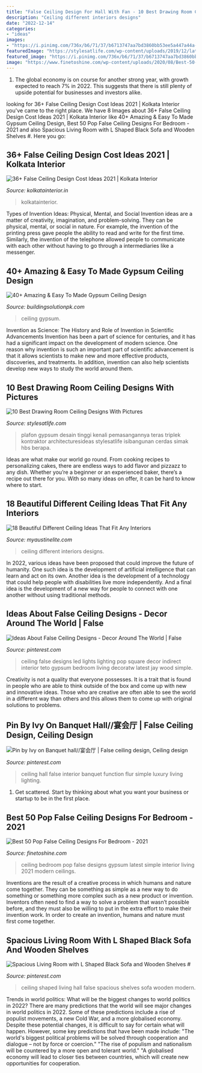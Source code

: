 ```yaml
---
title: "False Ceiling Design For Hall With Fan - 10 Best Drawing Room Ceiling Designs With Pictures"
description: "Ceiling different interiors designs"
date: "2022-12-14"
categories:
- "ideas"
images:
- "https://i.pinimg.com/736x/b6/71/37/b6713747aa7bd3860bb53ee5a447a44a--false-ceiling-design-blue-led-lights.jpg"
featuredImage: "https://stylesatlife.com/wp-content/uploads/2019/12/latest-drawing-room-ceiling-designs.jpg"
featured_image: "https://i.pinimg.com/736x/b6/71/37/b6713747aa7bd3860bb53ee5a447a44a--false-ceiling-design-blue-led-lights.jpg"
image: "https://www.finetoshine.com/wp-content/uploads/2020/08/Best-50-Pop-False-Ceiling-Designs-For-Bedroom-2019.jpg"
---
```



1. The global economy is on course for another strong year, with growth expected to reach 7% in 2022. This suggests that there is still plenty of upside potential for businesses and investors alike.

	

		
looking for 36+ False Ceiling Design Cost Ideas 2021 | Kolkata Interior you've came to the right place. We have 8 Images about 36+ False Ceiling Design Cost Ideas 2021 | Kolkata Interior like 40+ Amazing &amp; Easy To Made Gypsum Ceiling Design, Best 50 Pop False Ceiling Designs For Bedroom - 2021 and also Spacious Living Room with L Shaped Black Sofa and Wooden Shelves #. Here you go:
		
    
## 36+ False Ceiling Design Cost Ideas 2021 | Kolkata Interior

<img loading=lazy src="http://www.kolkatainterior.in/assets/images/blog/false-ceiling-design-ideas-kolkata.jpg" onerror="this.onerror=null;this.src='https://tse1.mm.bing.net/th?id=OIP.mRytzYHYgMzRxUHwXd7_ZwHaEo&amp;pid=15.1';" alt="36+ False Ceiling Design Cost Ideas 2021 | Kolkata Interior">

_Source: kolkatainterior.in_

>kolkatainterior. 

	

Types of Invention Ideas: Physical, Mental, and Social
Invention ideas are a matter of creativity, imagination, and problem-solving. They can be physical, mental, or social in nature. For example, the invention of the printing press gave people the ability to read and write for the first time. Similarly, the invention of the telephone allowed people to communicate with each other without having to go through a intermediaries like a messenger.

    
## 40+ Amazing &amp; Easy To Made Gypsum Ceiling Design

<img loading=lazy src="https://www.buildingsolutionpk.com/wp-content/uploads/2019/11/33-min.jpg" onerror="this.onerror=null;this.src='https://tse4.mm.bing.net/th?id=OIP.rs4NKgL2BgOaFfHoc6I9tAHaLH&amp;pid=15.1';" alt="40+ Amazing &amp; Easy To Made Gypsum Ceiling Design">

_Source: buildingsolutionpk.com_

>ceiling gypsum. 

	

Invention as Science: The History and Role of Invention in Scientific Advancements
Invention has been a part of science for centuries, and it has had a significant impact on the development of modern science. One reason why invention is such an important part of scientific advancement is that it allows scientists to make new and more effective products, discoveries, and treatments. In addition, invention can also help scientists develop new ways to study the world around them.

    
## 10 Best Drawing Room Ceiling Designs With Pictures

<img loading=lazy src="https://stylesatlife.com/wp-content/uploads/2019/12/latest-drawing-room-ceiling-designs.jpg" onerror="this.onerror=null;this.src='https://tse2.mm.bing.net/th?id=OIP.aMipDRUvyLfffUS_1NsssAHaFj&amp;pid=15.1';" alt="10 Best Drawing Room Ceiling Designs With Pictures">

_Source: stylesatlife.com_

>plafon gypsum desain tinggi kenali pemasangannya teras triplek kontraktor architecturesideas stylesatlife isibangunan cerdas simak hbs berapa. 

	

Ideas are what make our world go round. From cooking recipes to personalizing cakes, there are endless ways to add flavor and pizzazz to any dish. Whether you’re a beginner or an experienced baker, there’s a recipe out there for you. With so many ideas on offer, it can be hard to know where to start.

    
## 18 Beautiful Different Ceiling Ideas That Fit Any Interiors

<img loading=lazy src="http://www.myaustinelite.com/wp-content/uploads/2015/01/Glamorous-and-classy-Different-Ceiling-Designs-15.jpg" onerror="this.onerror=null;this.src='https://tse4.mm.bing.net/th?id=OIP.IXecw15JptRQQSm8febxrwHaJ4&amp;pid=15.1';" alt="18 Beautiful Different Ceiling Ideas That Fit Any Interiors">

_Source: myaustinelite.com_

>ceiling different interiors designs. 

	

In 2022, various ideas have been proposed that could improve the future of humanity. One such idea is the development of artificial intelligence that can learn and act on its own. Another idea is the development of a technology that could help people with disabilities live more independently. And a final idea is the development of a new way for people to connect with one another without using traditional methods.

    
## Ideas About False Ceiling Designs - Decor Around The World | False

<img loading=lazy src="https://i.pinimg.com/736x/b6/71/37/b6713747aa7bd3860bb53ee5a447a44a--false-ceiling-design-blue-led-lights.jpg" onerror="this.onerror=null;this.src='https://tse2.mm.bing.net/th?id=OIP.4IyntjZtADmpM3W0cjYx6QEgDY&amp;pid=15.1';" alt="Ideas About False Ceiling Designs - Decor Around The World | False">

_Source: pinterest.com_

>ceiling false designs led lights lighting pop square decor indirect interior teto gypsum bedroom living decoratw latest jay wood simple. 

	

Creativity is not a quality that everyone possesses. It is a trait that is found in people who are able to think outside of the box and come up with new and innovative ideas. Those who are creative are often able to see the world in a different way than others and this allows them to come up with original solutions to problems.

    
## Pin By Ivy On Banquet Hall//宴会厅 | False Ceiling Design, Ceiling Design

<img loading=lazy src="https://i.pinimg.com/736x/b6/88/30/b688308114095b487d351fd80a7b6142.jpg" onerror="this.onerror=null;this.src='https://tse1.mm.bing.net/th?id=OIP.2Ra2G2RSrn86nqgB33Vk8wHaFl&amp;pid=15.1';" alt="Pin by Ivy on Banquet hall//宴会厅 | False ceiling design, Ceiling design">

_Source: pinterest.com_

>ceiling hall false interior banquet function flur simple luxury living lighting. 

	

1. Get scattered. Start by thinking about what you want your business or startup to be in the first place.

    
## Best 50 Pop False Ceiling Designs For Bedroom - 2021

<img loading=lazy src="https://www.finetoshine.com/wp-content/uploads/2020/08/Best-50-Pop-False-Ceiling-Designs-For-Bedroom-2019.jpg" onerror="this.onerror=null;this.src='https://tse1.mm.bing.net/th?id=OIP.LEpIHkLNIs9IdqHoXtoaWgHaEs&amp;pid=15.1';" alt="Best 50 Pop False Ceiling Designs For Bedroom - 2021">

_Source: finetoshine.com_

>ceiling bedroom pop false designs gypsum latest simple interior living 2021 modern ceilings. 

	

Inventions are the result of a creative process in which humans and nature come together. They can be something as simple as a new way to do something or something more complex such as a new product or invention. Inventors often need to find a way to solve a problem that wasn’t possible before, and they must also be willing to put in the extra effort to make their invention work. In order to create an invention, humans and nature must first come together.

    
## Spacious Living Room With L Shaped Black Sofa And Wooden Shelves #

<img loading=lazy src="https://i.pinimg.com/736x/49/e7/a0/49e7a0145c971916c36b8ee096d92e3d.jpg" onerror="this.onerror=null;this.src='https://tse2.mm.bing.net/th?id=OIP.r9k4NVTT1FhoMtYVT1nidQHaLI&amp;pid=15.1';" alt="Spacious Living Room with L Shaped Black Sofa and Wooden Shelves #">

_Source: pinterest.com_

>ceiling shaped living hall false spacious shelves sofa wooden modern. 

	

Trends in world politics: What will be the biggest changes to world politics in 2022?
There are many predictions that the world will see major changes in world politics in 2022. Some of these predictions include a rise of populist movements, a new Cold War, and a more globalised economy. Despite these potential changes, it is difficult to say for certain what will happen. However, some key predictions that have been made include: 
"The world's biggest political problems will be solved through cooperation and dialogue – not by force or coercion."
"The rise of populism and nationalism will be countered by a more open and tolerant world."
"A globalised economy will lead to closer ties between countries, which will create new opportunities for cooperation.


